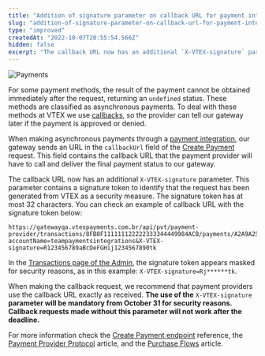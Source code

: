 ```yaml
---
title: "Addition of signature parameter on callback URL for payment integrations"
slug: "addition-of-signature-parameter-on-callback-url-for-payment-integrations"
type: "improved"
createdAt: "2022-10-07T20:55:54.566Z"
hidden: false
excerpt: "The callback URL now has an additional `X-VTEX-signature` parameter. This parameter contains a signature token to identify that the request has been generated from VTEX as a security measure."
---
```


![Payments](https://raw.githubusercontent.com/vtexdocs/dev-portal-content/main/images/addition-of-signature-parameter-on-callback-url-for-payment-integrations-0.png)

For some payment methods, the result of the payment cannot be obtained immediately after the request, returning an `undefined` status. These methods are classified as asynchronous payments. To deal with these methods at VTEX we use [callbacks](https://help.vtex.com/tutorial/payment-provider-protocol--RdsT2spdq80MMwwOeEq0m#payment-authorization), so the provider can tell our gateway later if the payment is approved or denied.

When making asynchronous payments through a [payment integration](https://developers.vtex.com/vtex-rest-api/docs/payments-integration-payment-provider-protocol), our gateway sends an URL in the `callbackUrl` field of the [Create Payment](https://developers.vtex.com/vtex-rest-api/reference/createpayment) request. This field contains the callback URL that the payment provider will have to call and deliver the final payment status to our gateway.

The callback URL now has an additional `X-VTEX-signature` parameter. This parameter contains a signature token to identify that the request has been generated from VTEX as a security measure. The signature token has at most 32 characters. You can check an example of callback URL with the signature token below:  

```
https://gatewayqa.vtexpayments.com.br/api/pvt/payment-provider/transactions/8FB0F111111122222333344449984ACB/payments/A2A9A25B11111111222222333327883C/callback?accountName=teampaymentsintegrations&X-VTEX-signature=R123456789aBcDeFGHij1234567890tk
```

In the [Transactions page of the Admin](https://help.vtex.com/en/tutorial/how-to-view-the-orders-details--tutorials_452), the signature token appears masked for security reasons, as in this example: `X-VTEX-signature=Rj******tk`.

When making the callback request, we recommend that payment providers use the callback URL exactly as received. **The use of the** `X-VTEX-signature` **parameter will be mandatory from October 31 for security reasons. Callback requests made without this parameter will not work after the deadline.**

For more information check the [Create Payment endpoint](https://developers.vtex.com/vtex-rest-api/reference/createpayment#callback-url) reference, the [Payment Provider Protocol](https://help.vtex.com/en/tutorial/payment-provider-protocol--RdsT2spdq80MMwwOeEq0m#callback-url) article, and the [Purchase Flows](https://developers.vtex.com/vtex-rest-api/docs/payments-integration-purchase-flows#callback-url) article.
